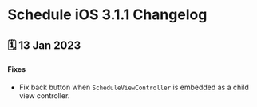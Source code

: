 # Schedule iOS 3.1.1 Changelog

<h2>🗓 13 Jan 2023</h2>

#### Fixes
- Fix back button when `ScheduleViewController` is embedded as a child view controller. 
